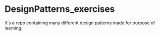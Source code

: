 # DesignPatterns_exercises
It's a repo containing many different design patterns made for purpose of learning.
